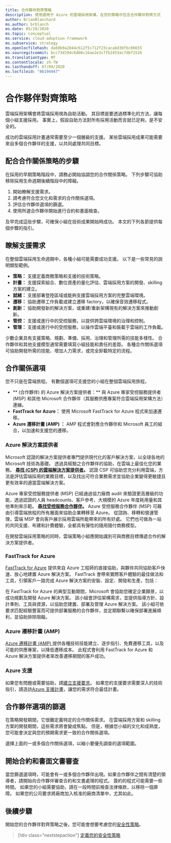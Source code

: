 ```yaml
---
title: 合作夥伴對齊策略
description: 使用適用于 Azure 的雲端採用架構，在您的策略中包含合作夥伴對齊方式
author: BrianBlanchard
ms.author: brblanch
ms.date: 05/19/2020
ms.topic: conceptual
ms.service: cloud-adoption-framework
ms.subservice: strategy
ms.openlocfilehash: da60b9a2844c612f5c712f23cacabd30fbc06655
ms.sourcegitcommit: bcc73d194c6d00c16ae2e3c7fb2453ac7dbf2526
ms.translationtype: MT
ms.contentlocale: zh-TW
ms.lasthandoff: 07/09/2020
ms.locfileid: "86194947"
---
```

<!-- cSpell:ignore MSPs -->

# <a name="strategy-for-partner-alignment"></a>合作夥伴對齊策略

雲端採用架構會將雲端採用視為自助活動。 其目標是要透過標準化的方法，讓每個小組支援採用。 事實上，假設自助方法對所有採用活動而言就已足夠，是不安全的。

成功的雲端採用計畫通常需要至少一個層級的支援。 某些雲端採用成果可能需要來自多個合作夥伴的支援，以共同處理共同目標。

## <a name="steps-to-align-the-partnership-strategy"></a>配合合作關係策略的步驟

在採用的早期策略階段中，請務必開始協調您的合作關係策略。 下列步驟可協助移除採用生命週期後續階段中的障礙。

1. 開始瞭解支援需求。
1. 請考慮符合您文化和需求的合作關係選項。
1. 評估合作夥伴選項的篩選。
1. 使用所選合作夥伴開始進行合約和書面檢查。

及早完成這些步驟，可確保小組在技術成果開始時成功。 本文的下列各節提供每個步驟的指引。

## <a name="understanding-support-needs"></a>瞭解支援需求

在整個雲端採用生命週期中，各種小組可能需要成功支援。 以下是一些常見的說明類型範例。

- **策略：** 支援定義商務策略和支援的技術策略。
- **計畫：** 支援探索組合、數位資產的量化評估、雲端採用方案的開發、skilling 方案的建立。
- **就緒：** 支援部署登陸區域或能夠支援雲端採用方案的完整雲端環境。
- **遷移：** 協助遷移工作負載或建立遷移 factory，以確保音效遷移程式。
- **創新：** 協助開發新的解決方案，或重建/重新架構現有的解決方案來推動創新。
- **管控：** 支援或進行中的受控服務，以提供跨雲端環境的治理和控制。
- **管理：** 支援或進行中的受控服務，以操作雲端平臺和裝載于雲端的工作負載。

少數企業具有支援策略、規劃、準備、採用、治理和管理所需的技能多樣性。 合作夥伴和其他支援模型通常需要填寫小組技能和責任的差距。
各種合作關係選項可協助開發所需的技能、增加人力需求，或完全卸載特定的流程。

## <a name="partnership-options"></a>合作關係選項

您不只是在雲端旅程。 有數個選項可支援您的小組在整個雲端採用旅程。

- ** (合作夥伴) 的 Azure 解決方案提供者：** 與 Azure 專家受控服務提供者 (MSP) 和其他 Microsoft 合作夥伴（其服務供應專案符合雲端採用架構方法）連線。
- **FastTrack for Azure：** 使用 Microsoft FastTrack for Azure 程式來加速遷移。
- **Azure 遷移計畫 (AMP) ：** AMP 程式會對應合作夥伴和 Microsoft 員工的組合，以加速和支援您的遷移。

### <a name="azure-solution-providers"></a>Azure 解決方案提供者

Microsoft 認證的解決方案提供者專門提供現代化的客戶解決方案，以全球各地的 Microsoft 技術為基礎。 透過具經驗之合作夥伴的協助，在雲端上最佳化您的業務。
**[尋找 (CSP) 的雲端解決方案提供者](https://www.microsoft.com/solution-providers/home)。** 認證 CSP 可協助您充分利用雲端，方法是評估雲端採用的業務目標，以及找出可符合業務需求並協助企業變得更敏捷且更有效率的適當雲端解決方案。

Azure 專家受控服務提供者 (MSP) 已經通過協力廠商 audit 來驗證更高層級的功能，透過認證的人員 headcounts、客戶參考、大規模的 Azure 年度耗用量和其他準則來示範。
**[尋找受控服務合作夥伴](https://www.microsoft.com/solution-providers/search?cacheid=16a3b49b-fef2-449d-bdf0-628008114cca)。** Azure 受控服務合作夥伴 (MSP) 可藉由引導雲端旅程的所有層面來協助企業轉移至 Azure。 從諮詢、移轉和營運管理，雲端 MSP 會向客戶展示採用雲端所能帶來的所有好處。 它們也可做為一站的共同支援、布建和計費體驗，全都具有彈性的隨用隨付商務模型。

在開發雲端採用策略的同時，雲端策略小組應開始識別可與商務目標傳遞合作的解決方案提供者。

### <a name="fasttrack-for-azure"></a>FastTrack for Azure

[FastTrack for Azure](https://azure.microsoft.com/programs/azure-fasttrack) 提供來自 Azure 工程師的直接協助，與夥伴共同協助客戶快速、放心地建置 Azure 解決方案。 FastTrack 會帶來實際客戶體驗的最佳做法和工具，引領客戶一路完成 Azure 解決方案的安裝、設定、開發和生產，包括：

在 FastTrack for Azure 的典型互動期間，Microsoft 會協助您確定企業願景，以成功規劃及開發 Azure 解決方案。 該小組會評估架構需求，並提供指導方針、設計準則、工具與資源，以協助您建置、部署及管理 Azure 解決方案。 該小組可依要求匹配經驗豐富而可提供部署服務的合作夥伴，並定期聯繫以確保部署進展順利，並協助排除阻礙。

### <a name="azure-migration-program-amp"></a>Azure 遷移計畫 (AMP) 

[Azure 遷移計畫 (AMP) ](https://azure.microsoft.com/migration/migration-program)提供各種技術技能建立、逐步指引、免費遷移工具，以及可能的供應專案，以降低遷移成本。
此程式會利用 FastTrack for Azure 和 Azure 解決方案提供者來改善遷移期間的客戶成功。

### <a name="azure-support"></a>Azure 支援

如果您有問題或需要協助，請[建立支援要求](https://portal.azure.com/#blade/microsoft_azure_support/helpandsupportblade/newsupportrequest)。 如果您的支援要求需要深入的技術指引，請造訪[Azure 支援計畫](https://azure.microsoft.com/support/plans)，讓您的需求符合最佳計畫。

## <a name="shortlist-of-partner-options"></a>合作夥伴選項的篩選

在策略開發期間，它很難定義特定的合作關係需求。 在雲端採用方案和 skilling 方案的開發期間，這些需求將會變成焦點。
但是，根據您小組的文化和成熟度，您可能會決定與您的預期需求更一致的合作關係選項。

選擇上面的一或多個合作關係選項，以縮小要優先調查的選項範圍。

## <a name="begin-contract-and-paperwork-reviews"></a>開始合約和書面文書審查

當您篩選選項時，可能會有一或多個合作夥伴出現。如果合作夥伴之間有清楚的領導者，請開始向合作夥伴審查合約和文書處理的程式。
簽約的程式可能需要一些時間。 如果您的小組需要協助，請在一段時間前檢查法律條款，以移除一個屏障。
如果您的公司要求將廠商加入核准的廠商清單中，尤其如此。

## <a name="next-steps"></a>後續步驟

開始您的合作夥伴對齊策略之後，您可能會想要考慮您的[安全性策略](./define-security-strategy.md)。

> [!div class="nextstepaction"]
> [定義您的安全性策略](./define-security-strategy.md)
